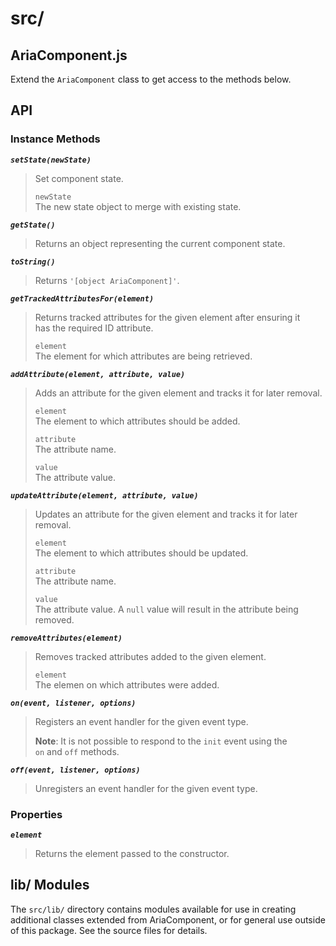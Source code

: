 src/
=============

## AriaComponent.js

Extend the `AriaComponent` class to get access to the methods below.

## API

### Instance Methods

_**`setState(newState)`**_
> Set component state.
>
> `newState`  
> The new state object to merge with existing state.

_**`getState()`**_
> Returns an object representing the current component state.

_**`toString()`**_  
> Returns `'[object AriaComponent]'`.

_**`getTrackedAttributesFor(element)`**_  
> Returns tracked attributes for the given element after ensuring it  
> has the required ID attribute.
>
> `element`  
> The element for which attributes are being retrieved.

_**`addAttribute(element, attribute, value)`**_  
> Adds an attribute for the given element and tracks it for later removal.
>
> `element`  
> The element to which attributes should be added.
>
> `attribute`  
> The attribute name.
>
> `value`  
> The attribute value.

_**`updateAttribute(element, attribute, value)`**_  
> Updates an attribute for the given element and tracks it for later removal.
>
> `element`  
> The element to which attributes should be updated.
>
> `attribute`  
> The attribute name.
>
> `value`  
> The attribute value. A `null` value will result in the attribute being removed.

_**`removeAttributes(element)`**_  
> Removes tracked attributes added to the given element.
>
> `element`  
> The elemen on which attributes were added.

_**`on(event, listener, options)`**_  
> Registers an event handler for the given event type.  
>
> **Note**: It is not possible to respond to the `init` event using the  
> `on` and `off` methods.

_**`off(event, listener, options)`**_  
> Unregisters an event handler for the given event type.

### Properties

_**`element`**_  
> Returns the element passed to the constructor.

## lib/ Modules

The `src/lib/` directory contains modules available for use in creating 
additional classes extended from AriaComponent, or for general use outside of 
this package. See the source files for details.
